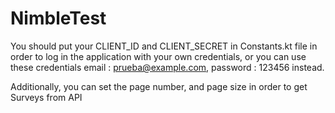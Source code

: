# NimbleTest

You should put your CLIENT_ID and CLIENT_SECRET in Constants.kt file in order to log in the application with your own credentials, or you can use these credentials email : prueba@example.com, password : 123456 instead.

Additionally, you can set the page number, and page size in order to get Surveys from API
